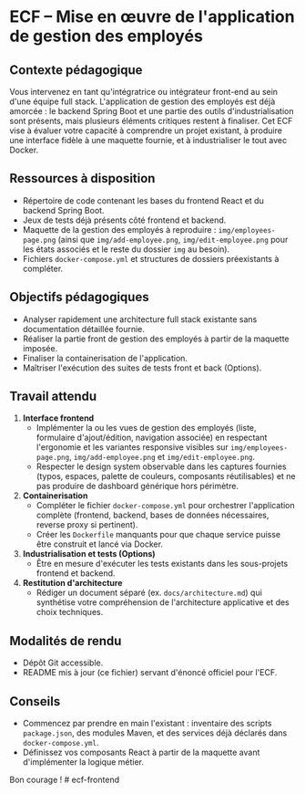 # ECF – Mise en œuvre de l'application de gestion des employés

## Contexte pédagogique
Vous intervenez en tant qu'intégratrice ou intégrateur front-end au sein d'une équipe full stack. L'application de gestion des employés est déjà amorcée : le backend Spring Boot et une partie des outils d'industrialisation sont présents, mais plusieurs éléments critiques restent à finaliser. Cet ECF vise à évaluer votre capacité à comprendre un projet existant, à produire une interface fidèle à une maquette fournie, et à industrialiser le tout avec Docker.

## Ressources à disposition
- Répertoire de code contenant les bases du frontend React et du backend Spring Boot.
- Jeux de tests déjà présents côté frontend et backend.
- Maquette de la gestion des employés à reproduire : `img/employees-page.png` (ainsi que `img/add-employee.png`, `img/edit-employee.png` pour les états associés et le reste du dossier `img` au besoin).
- Fichiers `docker-compose.yml` et structures de dossiers préexistants à compléter.

## Objectifs pédagogiques
- Analyser rapidement une architecture full stack existante sans documentation détaillée fournie.
- Réaliser la partie front de gestion des employés à partir de la maquette imposée.
- Finaliser la containerisation de l'application.
- Maîtriser l'exécution des suites de tests front et back (Options).

## Travail attendu
1. **Interface frontend**
   - Implémenter la ou les vues de gestion des employés (liste, formulaire d'ajout/édition, navigation associée) en respectant l'ergonomie et les variantes responsive visibles sur `img/employees-page.png`, `img/add-employee.png` et `img/edit-employee.png`.
   - Respecter le design system observable dans les captures fournies (typos, espaces, palette de couleurs, composants réutilisables) et ne pas produire de dashboard générique hors périmètre.
2. **Containerisation**
   - Compléter le fichier `docker-compose.yml` pour orchestrer l'application complète (frontend, backend, bases de données nécessaires, reverse proxy si pertinent).
   - Créer les `Dockerfile` manquants pour que chaque service puisse être construit et lancé via Docker.
3. **Industrialisation et tests (Options)**
   - Être en mesure d'exécuter les tests existants dans les sous-projets frontend et backend.
4. **Restitution d'architecture**
   - Rédiger un document séparé (ex. `docs/architecture.md`) qui synthétise votre compréhension de l'architecture applicative et des choix techniques. 

## Modalités de rendu
- Dépôt Git accessible.
- README mis à jour (ce fichier) servant d'énoncé officiel pour l'ECF.

## Conseils
- Commencez par prendre en main l'existant : inventaire des scripts `package.json`, des modules Maven, et des services déjà déclarés dans `docker-compose.yml`.
- Définissez vos composants React à partir de la maquette avant d'implémenter la logique métier.


Bon courage !
#   e c f - f r o n t e n d  
 